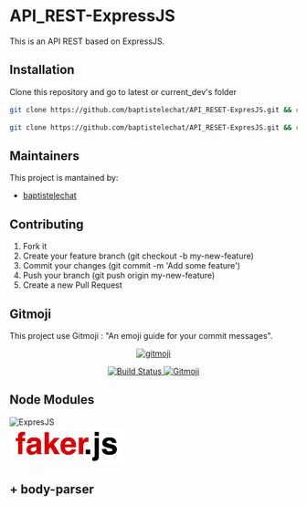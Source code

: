 # API_REST-ExpressJS

This is an API REST based on ExpressJS.

## Installation
Clone this repository and go to latest or current_dev's folder
```bash
git clone https://github.com/baptistelechat/API_RESET-ExpresJS.git && cd v1_latest && nodemon app.js
```
```bash
git clone https://github.com/baptistelechat/API_RESET-ExpresJS.git && cd v2_current_dev && nodemon app.js
```

## Maintainers
This project is mantained by:
* [baptistelechat](https://github.com/baptistelechat)


## Contributing

1. Fork it
2. Create your feature branch (git checkout -b my-new-feature)
3. Commit your changes (git commit -m 'Add some feature')
4. Push your branch (git push origin my-new-feature)
5. Create a new Pull Request

## Gitmoji

This project use Gitmoji : "An emoji guide for your commit messages".

<p align="center">
	<a href="https://gitmoji.carloscuesta.me">
		<img src="https://cloud.githubusercontent.com/assets/7629661/20073135/4e3db2c2-a52b-11e6-85e1-661a8212045a.gif" width="350" alt="gitmoji">
	</a>
</p>
<p align="center">
	<a href="https://travis-ci.org/carloscuesta/gitmoji">
		<img src="https://img.shields.io/travis/carloscuesta/gitmoji/master?style=flat-square"
			 alt="Build Status">
	</a>
	<a href="https://gitmoji.carloscuesta.me">
		<img src="https://img.shields.io/badge/gitmoji-%20😜%20😍-FFDD67.svg?style=flat-square"
			 alt="Gitmoji">
	</a>
</p>

## Node Modules

<img src="https://i.cloudup.com/zfY6lL7eFa-3000x3000.png" width="200" alt="ExpresJS">
<br/>
<img src="https://raw.githubusercontent.com/Marak/faker.js/master/logo.png" width="200" alt="ExpresJS">
<br/>
<h2>+ body-parser</h2>
<br/>
